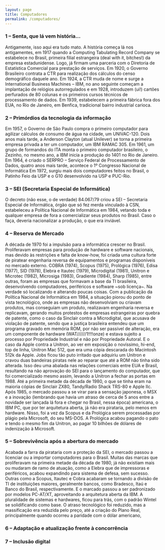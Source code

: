 ```yaml
---
layout: page
title: Computadores
permalink: /computadores/
---
```


<h3>1 – Senta, que lá vem história...</h3>
Antigamente, isso aqui era tudo mato. A história começa lá nos antigamentes, em 1917 quando a Computing Tabulating Record Company se estabelece no Brasil, primeira filial estrangeira (deal with it, bitches!) da empresa estadunidense. Logo, já firmam uma parceria com o Diretoria de Estatística Comercial para prestação de serviços. Em 1920, o Governo Brasileiro contrata a CTR para realização dos cálculos do censo demográfico daquele ano.
Em 1924, a CTR muda de nome e surge a International Business Machines – IBM, no ano seguinte começam a implantação de relógios autorregulados e em 1928, introduzem (ui!) cartões perfurados de 80 colunas e os primeiros cursos técnicos de processamento de dados. Em 1939, estabelecem a primeira fábrica fora dos EUA, no Rio de Janeiro, em Benfica, tradicional bairro industrial carioca.
<h3>2 – Primórdios da tecnologia da informação</h3>
Em 1957, o Governo de São Paulo compra o primeiro computador para agilizar cálculos de consumo de água na cidade, um UNIVAC-120. Dois anos mais tarde, a Anderson Clayton (atual Unilever) se torna a primeira empresa privada a ter um computador, um IBM RAMAC 305. Em 1961, um grupo de formandos do ITA monta o primeiro computador brasileiro, o Zezinho, no mesmo ano, a IBM inicia a produção do 1401 no Rio de Janeiro.
Em 1964, é criado o SERPRO – Serviço Federal de Processamento de Dados, quatro anos mais tarde, acontece o 1º Congresso Nacional de Informática
Em 1972, surgiu mais dois computadores feitos no Brasil, o Patinho Feio da USP e o G10 desenvolvido na USP e PUC-Rio.
<h3>3 – SEI (Secretaria Especial de Informática)</h3>
O decreto (não esse, o de verdade) 84.067/79 criou a SEI – Secretaria Especial de Informática, órgão que só fez merda vinculado à CSN, estabeleceu a Política Nacional de Informática em 1984, vetando toda e qualquer empresa de fora a comercializar seus produtos no Brasil. Caso o faça, deveria nacionalizar a produção, o que era inviável. 
<h3>4 – Reserva de Mercado</h3>
A década de 1970 foi a impulsão para a informática crescer no Brasil. Proliferavam empresas para produção de hardware e software nacionais, mas devido às restrições e falta de know-how, foi criada uma cultura forte de piratear engenharia reversa de equipamentos e programas disponíveis no mercado externo. COBRA (1974), Scopus (1975), Prológica (1976), Edisa (1977), SID (1978), Elebra e Itautec (1979), Microdigital (1981), Unitron e Microtec (1982), Microsiga (1983), Gradiente (1984), Sharp (1985), entre outras, foram as empresas que formavam a base da TI brasileira, desenvolvendo computadores, periféricos e software ~sob licença~. Na verdade só localizando e alterando poucas coisas.
Com a publicação da Política Nacional de Informática em 1984, a situação piorou do ponto de vista tecnológico, onde as empresas não desenvolviam ou criavam produtos, mas conseguiam um produto, realizavam engenharia reversa e replicavam, gerando muitos protestos de empresas estrangeiras por quebra de patente, como o caso da Sinclair contra a Microdigital, que acusava de violação de patente, sendo que a justiça brasileira entendeu que um programa gravado em memória ROM, por não ser passível de alteração, era um componente de hardware (WAT//////1!!!!onze) e estava sujeito a processo por Propriedade Industrial e não por Propriedade Autoral. E o caso da Apple contra a Unitron, ao ver em exposição o novíssimo, hi-end, top de linha, Unitron Mac 512, que era uma cópia descarada do Macintosh 512k da Apple. Jobs ficou tão puto irritado que adquiriu um Unitron e cravou duas bandeiras piratas nele ao reparar que até a ROM não tinha sido alterada. Isso deu uma abalada nas relações comerciais entre EUA e Brasil, resultando na não aprovação do SEI para o lançamento do computador, que foi comercializado mesmo assim, levando a Unitron a fechar as portas em 1988.
Até a primeira metade da década de 1980, o que se tinha eram na maioria cópias de Sinclair ZX80, Tandy/Radio Shack TRS-80 e Apple IIc. Após 1985, o mercado passou a se virar para a sensação japonesa, o MSX e a inovação (lembrando que havia um atraso de cerca de 5 anos entre a novidade ser lançada lá fora e chegar no Brasil, nessa época) americana, o IBM PC, que por ter arquitetura aberta, já não era pirataria, pelo menos em hardware. Nisso, foi a vez da Scopus e da Prológica serem processadas por plágio pela Microsoft, do seu MS-DOS. A Prológica acabou pagando o pato e tendo o mesmo fim da Unitron, ao pagar 10 bilhões de dólares de indenização à Microsoft. 

<h3>5 – Sobrevivência após a abertura do mercado</h3>
Acabada a farra da pirataria com a proteção da SEI, o mercado passou a licenciar ou a importar computadores para o Brasil. Muitas das marcas que proliferavam na primeira metade da década de 1980, já não existiam mais ou mudaram de ramo de atuação, como a Elebra que de impressoras e periféricos, acabou expandindo para sistema de defesa, sem sucesso. Outras como a Scopus, Itautec e Cobra acabaram se tornando a divisão de TI de instituições maiores, geralmente bancos, como Bradesco, Itaú e Banco do Brasil, respectivamente. E o marcado passou a ser padronizado por modelos PC-AT/XT, aproveitando a arquitetura aberta da IBM. A pluralidade de sistemas e hardwares, ficou para trás, com o padrão Wintel se solidificando como base.
O atraso tecnológico foi reduzido, mas a massificação era reduzida pelo preço, até a criação do Plano Real, principalmente quando ocorreu a paridade com o dólar americano, 
<h3>6 – Adaptação e atualização frente à concorrência</h3>

<h3>7 – Inclusão digital</h3>

